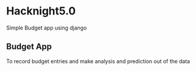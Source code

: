 # Hacknight5.0
Simple Budget app using django

## Budget App
To record budget entries and make analysis and prediction out of the data
